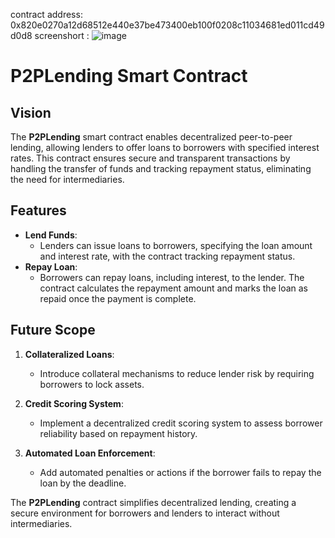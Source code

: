 
contract address: 0x820e0270a12d68512e440e37be473400eb100f0208c11034681ed011cd49d0d8
screenshort : ![image](https://github.com/user-attachments/assets/d669b643-fdb8-49b7-8086-326fd1d4c62e)


# P2PLending Smart Contract

## Vision

The **P2PLending** smart contract enables decentralized peer-to-peer lending, allowing lenders to offer loans to borrowers with specified interest rates. This contract ensures secure and transparent transactions by handling the transfer of funds and tracking repayment status, eliminating the need for intermediaries.

## Features

- **Lend Funds**:
  - Lenders can issue loans to borrowers, specifying the loan amount and interest rate, with the contract tracking repayment status.
- **Repay Loan**:
  - Borrowers can repay loans, including interest, to the lender. The contract calculates the repayment amount and marks the loan as repaid once the payment is complete.

## Future Scope

1. **Collateralized Loans**:

   - Introduce collateral mechanisms to reduce lender risk by requiring borrowers to lock assets.

2. **Credit Scoring System**:

   - Implement a decentralized credit scoring system to assess borrower reliability based on repayment history.

3. **Automated Loan Enforcement**:
   - Add automated penalties or actions if the borrower fails to repay the loan by the deadline.

The **P2PLending** contract simplifies decentralized lending, creating a secure environment for borrowers and lenders to interact without intermediaries.
